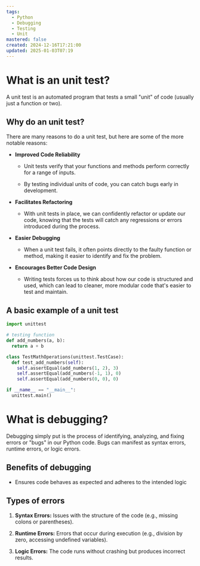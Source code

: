 ```yaml
---
tags:
  - Python
  - Debugging
  - Testing
  - Unit
mastered: false
created: 2024-12-16T17:21:00
updated: 2025-01-03T07:19
---
```


# What is an unit test?

A unit test is an automated program that tests a small "unit" of code (usually just a function or two).

## Why do an unit test?

There are many reasons to do a unit test, but here are some of the more notable reasons:

- **Improved Code Reliability**

    - Unit tests verify that your functions and methods perform correctly for a range of inputs.

    - By testing individual units of code, you can catch bugs early in development.

- **Facilitates Refactoring**

    - With unit tests in place, we can confidently refactor or update our code, knowing that the tests will catch any regressions or errors introduced during the process.

- **Easier Debugging**

    - When a unit test fails, it often points directly to the faulty function or method, making it easier to identify and fix the problem.

- **Encourages Better Code Design**

    - Writing tests forces us to think about how our code is structured and used, which can lead to cleaner, more modular code that's easier to test and maintain.

## A basic example of a unit test

```python
import unittest

# testing function
def add_numbers(a, b):
  return a + b

class TestMathOperations(unittest.TestCase):
  def test_add_numbers(self):
    self.assertEqual(add_numbers(1, 2), 3)
    self.assertEqual(add_numbers(-1, 1), 0)
    self.assertEqual(add_numbers(0, 0), 0)

if __name__ == "__main__":
  unittest.main()
```

# What is debugging?

Debugging simply put is the process of identifying, analyzing, and fixing errors or "bugs" in our Python code. Bugs can manifest as syntax errors, runtime errors, or logic errors.

## Benefits of debugging

- Ensures code behaves as expected and adheres to the intended logic

## Types of errors

1. **Syntax Errors:** Issues with the structure of the code (e.g., missing colons or parentheses).

2. **Runtime Errors:** Errors that occur during execution (e.g., division by zero, accessing undefined variables).

3. **Logic Errors:** The code runs without crashing but produces incorrect results.

